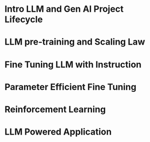 # Intro LLM and Gen AI Project Lifecycle

# LLM pre-training and Scaling Law

# Fine Tuning LLM with Instruction

# Parameter Efficient Fine Tuning


# Reinforcement Learning

# LLM Powered Application